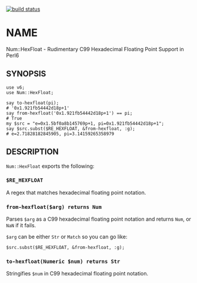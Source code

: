[![build status](https://secure.travis-ci.org/dankogai/p6-num-hexfloat.png)](http://travis-ci.org/dankogai/p6-num-hexfloat)

# NAME

Num::HexFloat - Rudimentary C99 Hexadecimal Floating Point Support in Perl6

## SYNOPSIS

````perl6
use v6;
use Num::HexFloat;
   
say to-hexfloat(pi);
# '0x1.921fb54442d18p+1'
say from-hexfloat('0x1.921fb54442d18p+1') == pi;
# True
my $src = "e=0x1.5bf0a8b145769p+1, pi=0x1.921fb54442d18p+1";
say $src.subst($RE_HEXFLOAT, &from-hexfloat, :g);
# e=2.71828182845905, pi=3.14159265358979
````

## DESCRIPTION

`Num::HexFloat` exports the following:

### `$RE_HEXFLOAT`

A regex that matches hexadecimal floating point notation.

### `from-hexfloat($arg) returns Num`

Parses `$arg` as a C99 hexadecimal floating point notation and returns
`Num`, or `NaN` if it fails.

`$arg` can be either `Str` or `Match` so you can go like: 

````perl6
$src.subst($RE_HEXFLOAT, &from-hexfloat, :g);
````

### `to-hexfloat(Numeric $num) returns Str`

Stringifies `$num` in C99 hexadecimal floating point notation.

